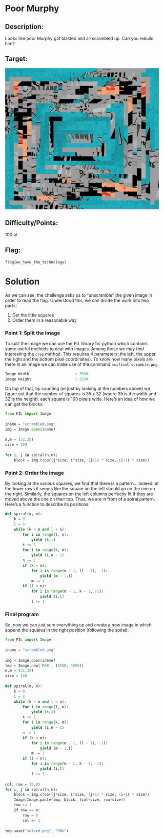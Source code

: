 # Poor Murphy

## Description:

Looks like poor Murphy got blasted and all scrambled up. Can you rebuild him?

## Target:

![](./scrambled.png)

## Difficulty/Points:

100 pt

## Flag:

`flag{we_have_the_technology}`

# Solution

As we can see, the challenge asks us to “unscramble” the given image in order to read the flag. Understood this, we can divide the work into two parts:

1. Get the little squares
2. Order them in a reasonable way

### Point 1: Split the image

To split the image we can use the PIL library for python which contains some useful methods to deal with images. Among these we may find interesting the `crop` method. This requires 4 parameters: the left, the upper, the right and the bottom pixel coordinates). To know how many pixels are there in an image we can make use of the command `exiftool scramble.png`:

```python
Image Width                     : 3500
Image Height                    : 3200
```

On top of that, by counting (or just by looking at the numbers above) we figure out that the number of squares is 35 x 32 (where 35 is the width and 32 is the height): each square is 100 pixels wide. Here’s an idea of how we can get the blocks:

```python
from PIL import Image

iname = "scrambled.png"
img = Image.open(iname)

n,m = (32,35)
size = 100

for i, j in spiral(n,m):
	block = img.crop((j*size, i*size, (j+1) * size, (i+1) * size))
```

### Point 2: Order the image

By looking at the various squares, we find that there is a pattern… indeed, at the lower rows it seems like the square on the left should go on the one on the right. Similarly, the squares on the left columns perfectly fit if they are moved above the one on their top.  Thus, we are in front of a spiral pattern. Here’s a function to describe its positions:

```python
def spiral(m, n):
    k = 0
    l = 0
    while (k < m and l < n):
        for i in range(l, n):
            yield (k,i)
        k += 1
        for i in range(k, m):
            yield (i,n - 1)
        n -= 1
        if (k < m):
            for i in range(n - 1, (l - 1), -1):
                yield (m - 1,i)
            m -= 1
        if (l < n):
            for i in range(m - 1, k - 1, -1):
                yield (i,l)
            l += 1
```

### Final program

So, now we can just sum everything up and create a new image in which append the squares in the right position (following the spiral): 

```python
from PIL import Image

iname = "scrambled.png"

img = Image.open(iname)
tmp = Image.new('RGB', (3500, 3200))
n,m = (32,35)
size = 100

def spiral(m, n):
    k = 0
    l = 0
    while (k < m and l < n):
        for i in range(l, n):
            yield (k,i)
        k += 1
        for i in range(k, m):
            yield (i,n - 1)
        n -= 1
        if (k < m):
            for i in range(n - 1, (l - 1), -1):
                yield (m - 1,i)
            m -= 1
        if (l < n):
            for i in range(m - 1, k - 1, -1):
                yield (i,l)
            l += 1

col, row = (0,0)
for i, j in spiral(n,m):
    block = img.crop((j*size, i*size, (j+1) * size, (i+1) * size))
    Image.Image.paste(tmp, block, (col*size, row*size))
    row += 1
    if row == n:
        row = 0
        col += 1

tmp.save("solved.png", "PNG")
```